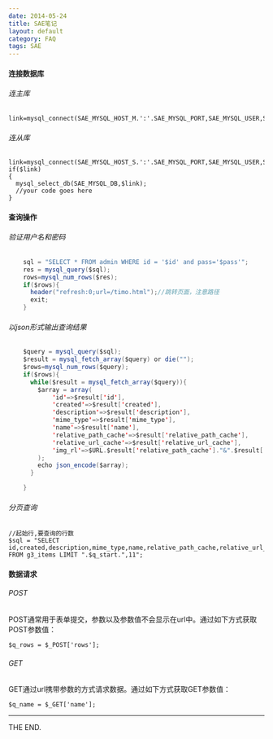 ```yaml
---
date: 2014-05-24
title: SAE笔记
layout: default
category: FAQ
tags: SAE
---
```


#### 连接数据库

###### 连主库

    link=mysql_connect(SAE_MYSQL_HOST_M.':'.SAE_MYSQL_PORT,SAE_MYSQL_USER,SAE_MYSQL_PASS);

###### 连从库

    link=mysql_connect(SAE_MYSQL_HOST_S.':'.SAE_MYSQL_PORT,SAE_MYSQL_USER,SAE_MYSQL_PASS);
    if($link)
    {
      mysql_select_db(SAE_MYSQL_DB,$link);
      //your code goes here
    }

<!--more-->

#### 查询操作

###### 验证用户名和密码

```java
    sql = "SELECT * FROM admin WHERE id = '$id' and pass='$pass'";
    res = mysql_query($sql);
    rows=mysql_num_rows($res);
    if($rows){
      header("refresh:0;url=/timo.html");//跳转页面，注意路径
      exit;
    }
```
###### 以json形式输出查询结果

```java
    $query = mysql_query($sql);
    $result = mysql_fetch_array($query) or die("");
    $rows=mysql_num_rows($query);
    if($rows){
      while($result = mysql_fetch_array($query)){
        $array = array(
            'id'=>$result['id'],
            'created'=>$result['created'],
            'description'=>$result['description'],
            'mime_type'=>$result['mime_type'],
            'name'=>$result['name'],
            'relative_path_cache'=>$result['relative_path_cache'],
            'relative_url_cache'=>$result['relative_url_cache'],
            'img_rl'=>$URL.$result['relative_path_cache']."&".$result['created']
        );
        echo json_encode($array);
      }

    }
```

###### 分页查询
    //起始行,要查询的行数
    $sql = "SELECT id,created,description,mime_type,name,relative_path_cache,relative_url_cache FROM g3_items LIMIT ".$q_start.",11";

#### 数据请求

###### POST

POST通常用于表单提交，参数以及参数值不会显示在url中。通过如下方式获取POST参数值：

    $q_rows = $_POST['rows'];

###### GET
GET通过url携带参数的方式请求数据。通过如下方式获取GET参数值：

    $q_name = $_GET['name'];
- - -
THE END.

